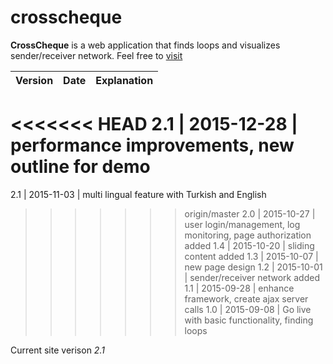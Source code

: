 # crosscheque
**CrossCheque** is a web application that finds loops and visualizes sender/receiver network.
Feel free to [visit](http://www.crosscheques.com/)

Version | Date | Explanation
------------ | ------------- | -------------
<<<<<<< HEAD
2.1 | 2015-12-28 | performance improvements, new outline for demo
=======
2.1 | 2015-11-03 | multi lingual feature with Turkish and English
>>>>>>> origin/master
2.0 | 2015-10-27 | user login/management, log monitoring, page authorization added
1.4 | 2015-10-20 | sliding content added
1.3 | 2015-10-07 | new page design
1.2 | 2015-10-01 | sender/receiver network added
1.1 | 2015-09-28 | enhance framework, create ajax server calls
1.0 | 2015-09-08 | Go live with basic functionality, finding loops

Current site verison *2.1*
